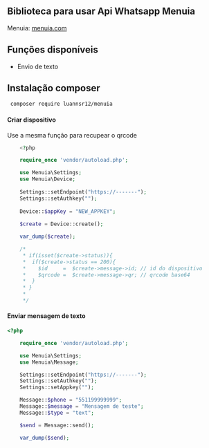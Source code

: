 ## Biblioteca para usar Api Whatsapp Menuia

Menuia: [menuia.com](https://menuia.com/) <br />

## Funções disponíveis

- Envio de texto


## Instalação composer

```bash
 composer require luannsr12/menuia
```

#### Criar dispositivo
Use a mesma função para recupear o qrcode

```php
    <?php 

    require_once 'vendor/autoload.php';

    use Menuia\Settings;
    use Menuia\Device;
 
    Settings::setEndpoint("https://-------");
    Settings::setAuthkey("");
    
    Device::$appKey = "NEW_APPKEY";
    
    $create = Device::create();

    var_dump($create);

    /*
     * if(isset($create->status)){
     *  if($create->status == 200){
     *    $id     =  $create->message->id; // id do dispositivo  
     *    $qrcode =  $create->message->qr; // qrcode base64
     *  }
     * }
     * 
     */

```



#### Enviar mensagem de texto
```php
<?php 

    require_once 'vendor/autoload.php';

    use Menuia\Settings;
    use Menuia\Message;

    Settings::setEndpoint("https://-------");
    Settings::setAuthkey("");
    Settings::setAppkey("");

    Message::$phone = "551199999999";
    Message::$message = "Mensagem de teste";
    Message::$type = "text";

    $send = Message::send();

    var_dump($send);

```

